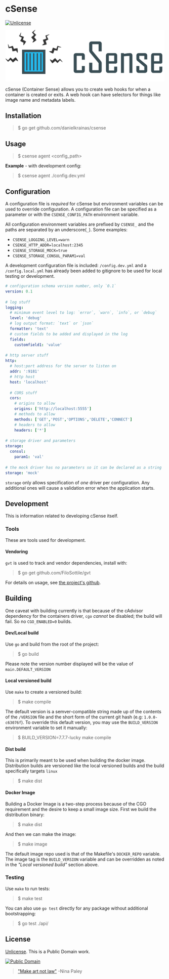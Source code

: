 # cSense

[![Unlicense](https://img.shields.io/badge/license-Unlicense-blue.svg?style=flat)](License)

![cSense logo](https://github.com/danielkrainas/csense/blob/master/docs/logo/csense-logo.png)

cSense (Container Sense) allows you to create web hooks for when a container is created or exits. A web hook can have selectors for things like image name and metadata labels.

## Installation

> $ go get github.com/danielkrainas/csense

## Usage

> $ csense agent <config_path>

**Example** - with development config:

> $ csense agent ./config.dev.yml

## Configuration

A configuration file is *required* for cSense but environment variables can be used to override configuration. A configuration file can be specified as a parameter or with the `CSENSE_CONFIG_PATH` environment variable. 

All configuration environment variables are prefixed by `CSENSE_` and the paths are separated by an underscore(`_`). Some examples:

- `CSENSE_LOGGING_LEVEL=warn`
- `CSENSE_HTTP_ADDR=localhost:2345`
- `CSENSE_STORAGE_MOCK=true`
- `CSENSE_STORAGE_CONSUL_PARAM1=val`

A development configuration file is included: `/config.dev.yml` and a `/config.local.yml` has already been added to gitignore to be used for local testing or development.

```yaml
# configuration schema version number, only `0.1`
version: 0.1

# log stuff
logging:
  # minimum event level to log: `error`, `warn`, `info`, or `debug`
  level: 'debug'
  # log output format: `text` or `json`
  formatter: 'text'
  # custom fields to be added and displayed in the log
  fields:
    customfield1: 'value'

# http server stuff
http:
  # host:port address for the server to listen on
  addr: ':9181'
  # http host
  host: 'localhost'

  # CORS stuff
  cors:
    # origins to allow
    origins: ['http://localhost:5555']
    # methods to allow
    methods: ['GET','POST','OPTIONS','DELETE','CONNECT']
    # headers to allow
    headers: ['*']

# storage driver and parameters
storage:
  consul:
    param1: 'val'

# the mock driver has no parameters so it can be declared as a string
storage: 'mock'
```

`storage` only allows specification of *one* driver per configuration. Any additional ones will cause a validation error when the application starts.

## Development

This is information related to developing cSense itself.

### Tools

These are tools used for development.

#### Vendoring

`gvt` is used to track and vendor dependencies, install with:

> $ go get github.com/FiloSottile/gvt

For details on usage, see [the project's github](https://github.com/FiloSottile/gvt).

## Building

One caveat with building currently is that because of the cAdvisor dependency for the containers driver, `cgo` *cannot* be disabled; the build will fail. So no `CGO_ENABLED=0` builds.

#### Dev/Local build

Use `go` and build from the root of the project:

> $ go build

Please note the version number displayed will be the value of `main.DEFAULT_VERSION`

#### Local versioned build

Use `make` to create a versioned build:

> $ make compile

The default version is a semver-compatible string made up of the contents of the `/VERSION` file and the short form of the current git hash (e.g: `1.0.0-c63076f`). To override this default version, you may use the `BUILD_VERSION` environment variable to set it manually:

> $ BUILD_VERSION=7.7.7-lucky make compile

#### Dist build

This is primarily meant to be used when building the docker image. Distribution builds are versioned like the local versioned builds and the build specifically targets `linux`

> $ make dist

#### Docker Image

Building a Docker Image is a two-step process because of the CGO requirement and the desire to keep a small image size. First we build the distribution binary:

> $ make dist

And then we can make the image:

> $ make image

The default image repo used is that of the Makefile's `DOCKER_REPO` variable. The image tag is the `BUILD_VERSION` variable and can be overridden as noted in the *"Local versioned build"* section above.

### Testing

Use `make` to run tests:

> $ make test

You can also use `go test` directly for any package without additional bootstrapping:

> $ go test ./api/

## License

[Unlicense](http://unlicense.org/UNLICENSE). This is a Public Domain work. 

[![Public Domain](https://licensebuttons.net/p/mark/1.0/88x31.png)](http://questioncopyright.org/promise)

> ["Make art not law"](http://questioncopyright.org/make_art_not_law_interview) -Nina Paley